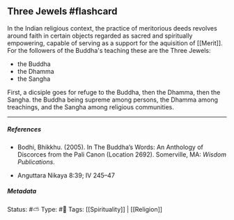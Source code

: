## Three Jewels #flashcard 

In the Indian religious context, the practice of meritorious deeds revolves around faith in certain objects regarded as sacred and spiritually empowering, capable of serving as a support for the aquisition of [[Merit]]. For the followers of the Buddha's teaching these are the Three Jewels:

-  the Buddha
-  the Dhamma
-  the Sangha

First, a dicsiple goes for refuge to the Buddha, then the Dhamma, then the Sangha. the Buddha being supreme among persons, the Dhamma among treachings, and the Sangha among religious communities.

___

##### References

- Bodhi, Bhikkhu. (2005). In The Buddha’s Words: An Anthology of Discorces from the Pali Canon (Location 2692). Somerville, MA: _Wisdom Publications_.

- Anguttara Nikaya 8:39; IV 245–47

##### Metadata
Status: #⛅️ 
Type: #🔵 
Tags: [[Spirituality]] | [[Religion]]
